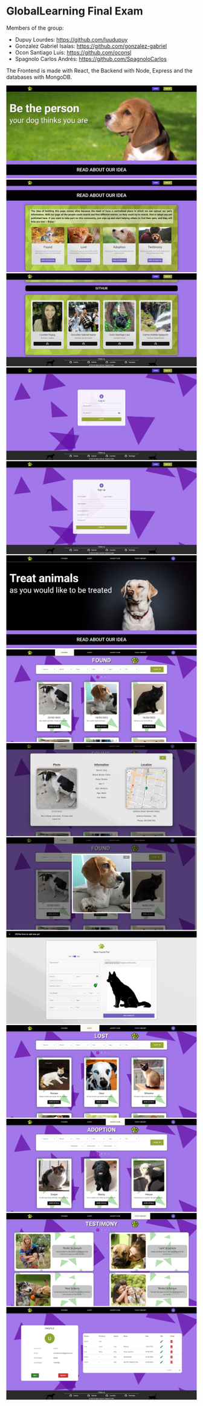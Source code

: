 # GlobalLearning Final Exam

Members of the group:
- Dupuy Lourdes: https://github.com/luudupuy
- Gonzalez Gabriel Isaías: https://github.com/gonzalez-gabriel
- Ocon Santiago Luis: https://github.com/oconsl
- Spagnolo Carlos Andrés: https://github.com/SpagnoloCarlos

The Frontend is made with React, the Backend with Node, Express and the databases with MongoDB.

![img1](https://github.com/SpagnoloCarlos/Portfolio/blob/master/src/assets/dh1.png)
![img2](https://github.com/SpagnoloCarlos/Portfolio/blob/master/src/assets/dh2.png)
![img3](https://github.com/SpagnoloCarlos/Portfolio/blob/master/src/assets/dh3.png)
![img4](https://github.com/SpagnoloCarlos/Portfolio/blob/master/src/assets/dh4.png)
![img5](https://github.com/SpagnoloCarlos/Portfolio/blob/master/src/assets/dh5.png)
![img6](https://github.com/SpagnoloCarlos/Portfolio/blob/master/src/assets/dh6.png)
![img7](https://github.com/SpagnoloCarlos/Portfolio/blob/master/src/assets/dh7.png)
![img8](https://github.com/SpagnoloCarlos/Portfolio/blob/master/src/assets/dh8.png)
![img9](https://github.com/SpagnoloCarlos/Portfolio/blob/master/src/assets/dh9.png)
![img10](https://github.com/SpagnoloCarlos/Portfolio/blob/master/src/assets/dh10.png)
![img11](https://github.com/SpagnoloCarlos/Portfolio/blob/master/src/assets/dh11.png)
![img12](https://github.com/SpagnoloCarlos/Portfolio/blob/master/src/assets/dh12.png)
![img13](https://github.com/SpagnoloCarlos/Portfolio/blob/master/src/assets/dh13.png)
![img14](https://github.com/SpagnoloCarlos/Portfolio/blob/master/src/assets/dh14.png)
